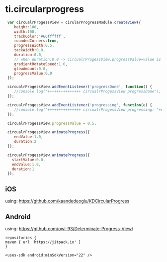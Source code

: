 # ti.circularprogress

```js
 var circualrProgessView = cirularProgressModule.createView({
	height:100,
	width:100,
	trackColor:'#66ffffff',
	roundedCorners:true,
	progressWidth:0.5,
	tackWidth:0.8,
	duration:0.0, 
	// when duration:0.0 -> circualrProgessView.progressValue=value is not animated, else animated
	gradientRotateSpeed:1.0,
	glowAmount:0.8,
	progressValue:0.0
 });

 circualrProgessView.addEventListener('progressDone', function() {
	//console.log("+++++++++++++++ circualrProgessView progressDone");
 });

 circualrProgessView.addEventListener('progressing', function(e) {
	//console.log("+++++++++++++++ circualrProgessView progressing: "+e.progressValue);
 });

 circualrProgessView.progressValue = 0.5;

 circualrProgessView.animateProgress({
	endValue:1.0,
	duration:2
 });

 circualrProgessView.animateProgress({
   startValue:0.0,
   endValue:1.0,
   duration:1
 });

 ```
## iOS
using: https://github.com/kaandedeoglu/KDCircularProgress


## Android

using: https://github.com/owl-93/Determinate-Progress-View/

```
repositories {
maven { url 'https://jitpack.io' }
}
```

```
<uses-sdk android:minSdkVersion="22" />
```
